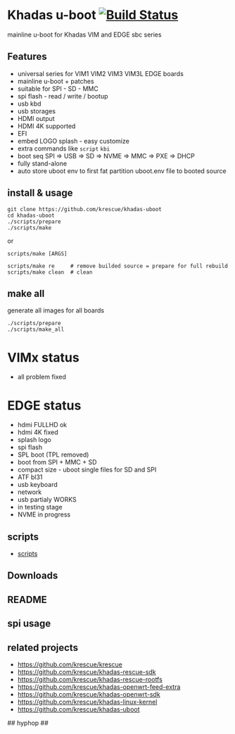 # Khadas u-boot [![Build Status](https://travis-ci.org/krescue/khadas-uboot.svg?branch=master)](https://travis-ci.org/krescue/khadas-uboot)

mainline u-boot for Khadas VIM and EDGE sbc series

## Features

+ universal series for VIM1 VIM2 VIM3 VIM3L EDGE boards
+ mainline u-boot + patches
+ suitable for SPI - SD - MMC
+ spi flash - read / write / bootup
+ usb kbd
+ usb storages
+ HDMI output
+ HDMI 4K supported
+ EFI
+ embed LOGO splash - easy customize
+ extra commands like `script` `kbi`
+ boot seq SPI => USB => SD => NVME => MMC => PXE => DHCP
+ fully stand-alone
+ auto store uboot env to first fat partition uboot.env file to booted source

## install & usage

```
git clone https://github.com/krescue/khadas-uboot
cd khadas-uboot
./scripts/prepare
./scripts/make

```
or

```
scripts/make [ARGS]

scripts/make re     # remove builded source = prepare for full rebuild
scripts/make clean  # clean

```

## make all

generate all images for all boards

```
./scripts/prepare
./scripts/make_all

```

VIMx status
=============

+ all problem fixed

EDGE status
=============

+ hdmi FULLHD ok
+ hdmi 4K fixed
+ splash logo
+ spi flash
+ SPL boot (TPL removed)
+ boot from SPI + MMC + SD
+ compact size - uboot single files for SD and SPI
+ ATF bl31
+ usb keyboard
+ network
+ usb partialy WORKS
+ in testing stage
+ NVME in progress

## scripts

+ [scripts](scripts)

## Downloads

## README

## spi usage 

## related projects

+ https://github.com/krescue/krescue
+ https://github.com/krescue/khadas-rescue-sdk
+ https://github.com/krescue/khadas-rescue-rootfs
+ https://github.com/krescue/khadas-openwrt-feed-extra
+ https://github.com/krescue/khadas-openwrt-sdk
+ https://github.com/krescue/khadas-linux-kernel
+ https://github.com/krescue/khadas-uboot

\## hyphop ##
